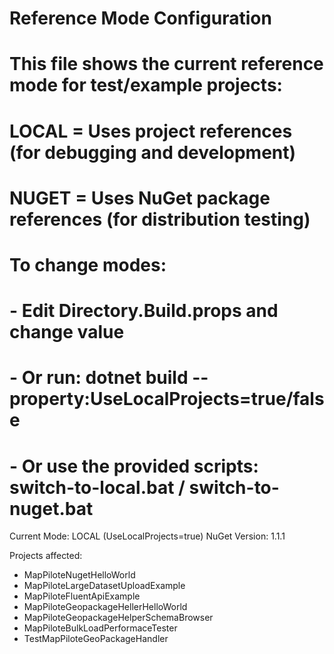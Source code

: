 # Reference Mode Configuration
# 
# This file shows the current reference mode for test/example projects:
#
# LOCAL   = Uses project references (for debugging and development)
# NUGET   = Uses NuGet package references (for distribution testing)
#
# To change modes:
# - Edit Directory.Build.props and change <UseLocalProjects> value
# - Or run: dotnet build --property:UseLocalProjects=true/false
# - Or use the provided scripts: switch-to-local.bat / switch-to-nuget.bat

Current Mode: LOCAL (UseLocalProjects=true)
NuGet Version: 1.1.1

Projects affected:
- MapPiloteNugetHelloWorld
- MapPiloteLargeDatasetUploadExample  
- MapPiloteFluentApiExample
- MapPiloteGeopackageHellerHelloWorld
- MapPiloteGeopackageHelperSchemaBrowser
- MapPiloteBulkLoadPerformaceTester
- TestMapPiloteGeoPackageHandler